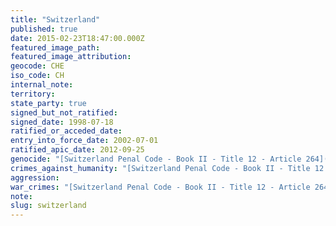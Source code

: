 ```yaml
---
title: "Switzerland"
published: true
date: 2015-02-23T18:47:00.000Z
featured_image_path:
featured_image_attribution:
geocode: CHE
iso_code: CH
internal_note:
territory:
state_party: true
signed_but_not_ratified:
signed_date: 1998-07-18
ratified_or_acceded_date:
entry_into_force_date: 2002-07-01
ratified_apic_date: 2012-09-25
genocide: "[Switzerland Penal Code - Book II - Title 12 - Article 264](https://iccdb.hrlc.net/data/doc/166/keyword/46/)"
crimes_against_humanity: "[Switzerland Penal Code - Book II - Title 12 - Article 264a](https://iccdb.hrlc.net/data/doc/166/keyword/13/)"
aggression:
war_crimes: "[Switzerland Penal Code - Book II - Title 12 - Article 264b-j](https://iccdb.hrlc.net/data/doc/166/keyword/145/)"
note:
slug: switzerland
---
```

